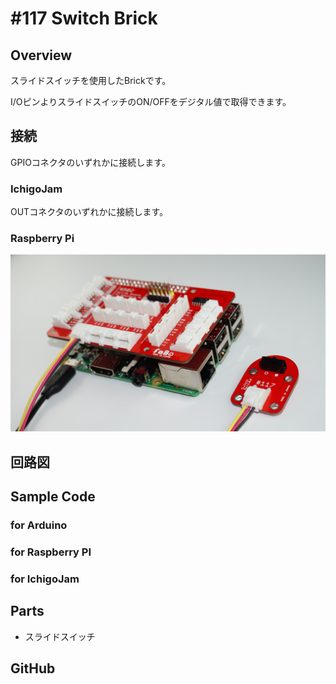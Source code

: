 # #117 Switch Brick

[](../img/100_analog/product/117.jpg)
<!--COLORME-->

## Overview
スライドスイッチを使用したBrickです。

I/OピンよりスライドスイッチのON/OFFをデジタル値で取得できます。

## 接続
GPIOコネクタのいずれかに接続します。

### IchigoJam
OUTコネクタのいずれかに接続します。

### Raspberry Pi
![](../img/100_analog/connect/117_connect_with_rasppi.jpg)

## 回路図

## Sample Code
### for Arduino

### for Raspberry PI

### for IchigoJam

## Parts
- スライドスイッチ

## GitHub
